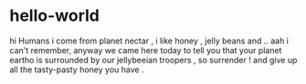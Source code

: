 # hello-world

hi Humans 
i come from planet nectar ,  i like honey , jelly beans and .. aah i can't remember, anyway
we came here today to tell you that your planet eartho is surrounded by our jellybeeian troopers , so surrender !
and give up all the tasty-pasty honey you have .
